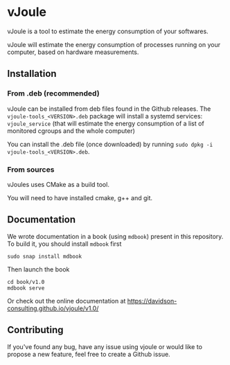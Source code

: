 # vJoule

vJoule is a tool to estimate the energy consumption of your softwares.

vJoule will estimate the energy consumption of processes running on your computer, based on hardware measurements.

## Installation
### From .deb (recommended)
vJoule can be installed from deb files found in the Github releases. The `vjoule-tools_<VERSION>.deb` package will install a systemd services: `vjoule_service` (that will estimate the energy consumption
of a list of monitored cgroups and the whole computer)

You can install the .deb file (once downloaded) by running `sudo dpkg -i vjoule-tools_<VERSION>.deb`.

### From sources
vJoules uses CMake as a build tool.

You will need to have installed cmake, g++ and git.

## Documentation
We wrote documentation in a book (using `mdbook`) present in this repository. To build it, you should install `mdbook` first
```
sudo snap install mdbook
```

Then launch the book
```
cd book/v1.0
mdbook serve
```

Or check out the online documentation at https://davidson-consulting.github.io/vjoule/v1.0/

## Contributing
If you've found any bug, have any issue using vjoule or would like to propose a new feature, feel free to create a Github issue. 
